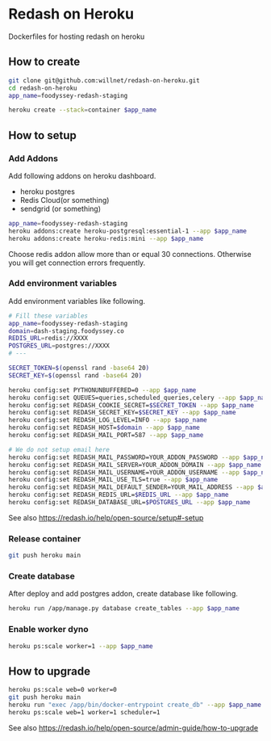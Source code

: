 # Redash on Heroku

Dockerfiles for hosting redash on heroku

## How to create

```sh
git clone git@github.com:willnet/redash-on-heroku.git
cd redash-on-heroku
app_name=foodyssey-redash-staging

heroku create --stack=container $app_name
```

## How to setup

### Add Addons

Add following addons on heroku dashboard.

- heroku postgres
- Redis Cloud(or something)
- sendgrid (or something)

```sh
app_name=foodyssey-redash-staging
heroku addons:create heroku-postgresql:essential-1 --app $app_name
heroku addons:create heroku-redis:mini --app $app_name
```


Choose redis addon allow more than or equal 30 connections. Otherwise you will get connection errors frequently.

### Add environment variables

Add environment variables like following.

```sh
# Fill these variables 
app_name=foodyssey-redash-staging
domain=dash-staging.foodyssey.co
REDIS_URL=redis://XXXX
POSTGRES_URL=postgres://XXXX
# ---

SECRET_TOKEN=$(openssl rand -base64 20)
SECRET_KEY=$(openssl rand -base64 20)

heroku config:set PYTHONUNBUFFERED=0 --app $app_name
heroku config:set QUEUES=queries,scheduled_queries,celery --app $app_name
heroku config:set REDASH_COOKIE_SECRET=$SECRET_TOKEN --app $app_name
heroku config:set REDASH_SECRET_KEY=$SECRET_KEY --app $app_name
heroku config:set REDASH_LOG_LEVEL=INFO --app $app_name
heroku config:set REDASH_HOST=$domain --app $app_name
heroku config:set REDASH_MAIL_PORT=587 --app $app_name

# We do not setup email here
heroku config:set REDASH_MAIL_PASSWORD=YOUR_ADDON_PASSWORD --app $app_name
heroku config:set REDASH_MAIL_SERVER=YOUR_ADDON_DOMAIN --app $app_name
heroku config:set REDASH_MAIL_USERNAME=YOUR_ADDON_USERNAME --app $app_name
heroku config:set REDASH_MAIL_USE_TLS=true --app $app_name
heroku config:set REDASH_MAIL_DEFAULT_SENDER=YOUR_MAIL_ADDRESS --app $app_name
heroku config:set REDASH_REDIS_URL=$REDIS_URL --app $app_name
heroku config:set REDASH_DATABASE_URL=$POSTGRES_URL --app $app_name
```

See also https://redash.io/help/open-source/setup#-setup

### Release container

```sh
git push heroku main
```

### Create database

After deploy and add postgres addon, create database like following.

```sh
heroku run /app/manage.py database create_tables --app $app_name
```

### Enable worker dyno

```sh
heroku ps:scale worker=1 --app $app_name
```

## How to upgrade

```sh
heroku ps:scale web=0 worker=0
git push heroku main
heroku run "exec /app/bin/docker-entrypoint create_db" --app $app_name
heroku ps:scale web=1 worker=1 scheduler=1
```

See also https://redash.io/help/open-source/admin-guide/how-to-upgrade
